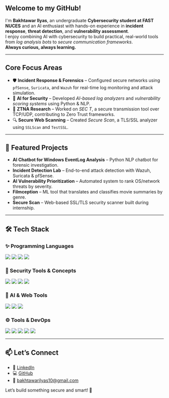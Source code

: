 <!-- Welcome Section -->
<h2> Welcome to my GitHub!</h2>
<p>
  I'm <strong>Bakhtawar Ilyas</strong>, an undergraduate <strong>Cybersecurity student at FAST NUCES</strong> and an AI enthusiast with hands-on experience in 
  <strong>incident response</strong>, <strong>threat detection</strong>, and <strong>vulnerability assessment</strong>.<br>
  I enjoy combining AI with cybersecurity to build practical, real-world tools from <em>log analysis bots</em> to <em>secure communication frameworks</em>.<br>
  <strong>Always curious, always learning.</strong>
</p>

<hr>

<!-- Core Focus -->
<h2> Core Focus Areas</h2>
<ul>
  <li>🛡️ <strong>Incident Response & Forensics</strong> – Configured secure networks using <code>pfSense</code>, <code>Suricata</code>, and <code>Wazuh</code> for real-time log monitoring and attack simulation.</li>
  <li>🤖 <strong>AI for Security</strong> – Developed <em>AI-based log analyzers</em> and <em>vulnerability scoring systems</em> using Python & NLP.</li>
  <li>🧠 <strong>ZTNA Research</strong> – Worked on <em>SEC T</em>, a secure transmission tool over TCP/UDP, contributing to Zero Trust frameworks.</li>
  <li>🔍 <strong>Secure Web Scanning</strong> – Created <em>Secure Scan</em>, a TLS/SSL analyzer using <code>SSLScan</code> and <code>TestSSL</code>.</li>
</ul>

<hr>

<!-- Projects -->
<h2>🧠 Featured Projects</h2>
<ul>
  <li><strong>AI Chatbot for Windows EventLog Analysis</strong> – Python NLP chatbot for forensic investigation.</li>
  <li><strong>Incident Detection Lab</strong> – End-to-end attack detection with Wazuh, Suricata & pfSense.</li>
  <li><strong>AI Vulnerability Prioritization</strong> – Automated system to rank OS/network threats by severity.</li>
  <li><strong>Filmception</strong> – ML tool that translates and classifies movie summaries by genre.</li>
  <li><strong>Secure Scan</strong> – Web-based SSL/TLS security scanner built during internship.</li>
</ul>

<hr>

<!-- Tech Stack -->
<h2>🛠️ Tech Stack</h2>

<h3>✨ Programming Languages</h3>
<p>
  <img src="https://img.shields.io/badge/Python-3776AB?style=for-the-badge&logo=python&logoColor=white" />
  <img src="https://img.shields.io/badge/C++-00599C?style=for-the-badge&logo=c%2B%2B&logoColor=white" />
  <img src="https://img.shields.io/badge/JavaScript-F7DF1E?style=for-the-badge&logo=javascript&logoColor=black" />
  <img src="https://img.shields.io/badge/React-20232A?style=for-the-badge&logo=react&logoColor=61DAFB" />
</p>

<h3>🔐 Security Tools & Concepts</h3>
<p>
  <img src="https://img.shields.io/badge/Wazuh-0261AA?style=for-the-badge&logo=elasticstack&logoColor=white" />
  <img src="https://img.shields.io/badge/Suricata-F16822?style=for-the-badge&logo=suricata&logoColor=white" />
  <img src="https://img.shields.io/badge/pfSense-22314E?style=for-the-badge&logo=pfsense&logoColor=white" />
  <img src="https://img.shields.io/badge/SIEM-0052CC?style=for-the-badge&logo=logstash&logoColor=white" />
</p>

<h3>🧠 AI & Web Tools</h3>
<p>
  <img src="https://img.shields.io/badge/Flask-000000?style=for-the-badge&logo=flask&logoColor=white" />
  <img src="https://img.shields.io/badge/FastAPI-009688?style=for-the-badge&logo=fastapi&logoColor=white" />
  <img src="https://img.shields.io/badge/NLP-5E97D0?style=for-the-badge&logo=spaCy&logoColor=white" />
</p>

<h3>⚙️ Tools & DevOps</h3>
<p>
  <img src="https://img.shields.io/badge/GitHub-181717?style=for-the-badge&logo=github&logoColor=white" />
  <img src="https://img.shields.io/badge/Docker-2496ED?style=for-the-badge&logo=docker&logoColor=white" />
  <img src="https://img.shields.io/badge/Linux-FCC624?style=for-the-badge&logo=linux&logoColor=black" />
  <img src="https://img.shields.io/badge/Trello-0079BF?style=for-the-badge&logo=trello&logoColor=white" />
  <img src="https://img.shields.io/badge/Jira-0052CC?style=for-the-badge&logo=jira&logoColor=white" />
</p>

<hr>

<!-- Contact -->
<h2>📫 Let’s Connect</h2>
<ul>
  <li>🔗 <a href="https://www.linkedin.com/in/bakhtawar-ilyas-b68639256/">LinkedIn</a></li>
  <li>💻 <a href="https://github.com/Bakhtawar12384">GitHub</a></li>
  <li>📧 <a href="mailto:bakhtawarilyas10@gmail.com">bakhtawarilyas10@gmail.com</a></li>
</ul>

<p>Let’s build something secure and smart! 🚀</p>
